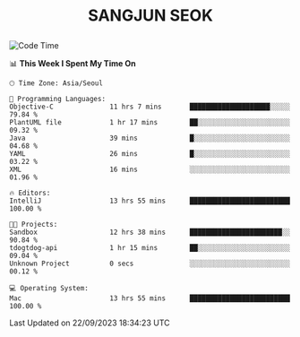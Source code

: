 <h1>
 <p align="center">
   SANGJUN SEOK
 </p>
</h1>

<!--START_SECTION:waka-->
![Code Time](http://img.shields.io/badge/Code%20Time-2%2C845%20hrs%2056%20mins-blue)

📊 **This Week I Spent My Time On** 

```text
🕑︎ Time Zone: Asia/Seoul

💬 Programming Languages: 
Objective-C              11 hrs 7 mins       ████████████████████░░░░░   79.84 % 
PlantUML file            1 hr 17 mins        ██░░░░░░░░░░░░░░░░░░░░░░░   09.32 % 
Java                     39 mins             █░░░░░░░░░░░░░░░░░░░░░░░░   04.68 % 
YAML                     26 mins             █░░░░░░░░░░░░░░░░░░░░░░░░   03.22 % 
XML                      16 mins             ░░░░░░░░░░░░░░░░░░░░░░░░░   01.96 % 

🔥 Editors: 
IntelliJ                 13 hrs 55 mins      █████████████████████████   100.00 % 

🐱‍💻 Projects: 
Sandbox                  12 hrs 38 mins      ███████████████████████░░   90.84 % 
tdogtdog-api             1 hr 15 mins        ██░░░░░░░░░░░░░░░░░░░░░░░   09.04 % 
Unknown Project          0 secs              ░░░░░░░░░░░░░░░░░░░░░░░░░   00.12 % 

💻 Operating System: 
Mac                      13 hrs 55 mins      █████████████████████████   100.00 % 
```


 Last Updated on 22/09/2023 18:34:23 UTC
<!--END_SECTION:waka-->
